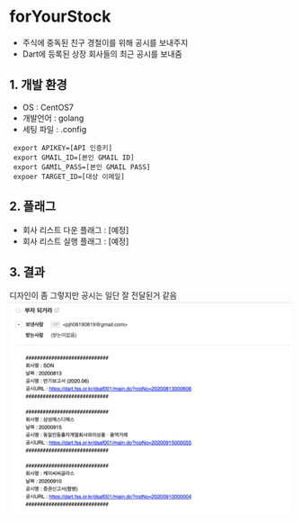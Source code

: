 # forYourStock
- 주식에 중독된 친구 경철이를 위해 공시를 보내주지
- Dart에 등록된 상장 회사들의 최근 공시를 보내줌

## 1. 개발 환경
- OS : CentOS7
- 개발언어 : golang
- 세팅 파일 : .config
```
 export APIKEY=[API 인증키]
 export GMAIL_ID=[본인 GMAIL ID]
 export GAMIL_PASS=[본인 GMAIL PASS]
 expoer TARGET_ID=[대상 이메일]
```

## 2. 플래그
- 회사 리스트 다운 플래그 : [예정]
- 회사 리스트 실행 플래그 : [예정]


## 3. 결과
디자인이 좀 그렇지만 공시는 일단 잘 전달된거 같음
![main](./image/result.png)




